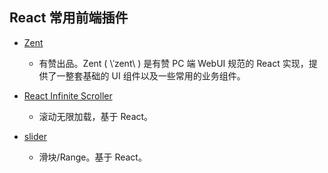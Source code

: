 ## React 常用前端插件

* [Zent](https://www.youzanyun.com/zanui/react/guides/install)
  * 有赞出品。Zent ( \ˈzent\ ) 是有赞 PC 端 WebUI 规范的 React 实现，提供了一整套基础的 UI 组件以及一些常用的业务组件。

* [React Infinite Scroller](https://github.com/CassetteRocks/react-infinite-scroller)
  * 滚动无限加载，基于 React。

* [slider](https://github.com/react-component/slider)
  * 滑块/Range。基于 React。








